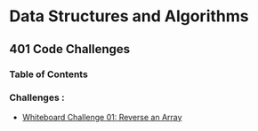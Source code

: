 # Data Structures and Algorithms


## 401 Code Challenges

### Table of Contents
### Challenges :
- [Whiteboard Challenge 01: Reverse an Array](code-challenges/401/arrayReverse/README.md)